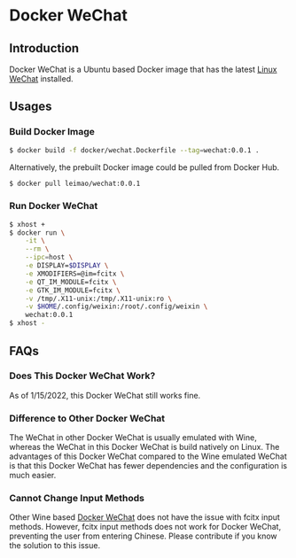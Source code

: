 # Docker WeChat

## Introduction

Docker WeChat is a Ubuntu based Docker image that has the latest [Linux WeChat](https://www.ubuntukylin.com/applications/106-cn.html) installed. 

## Usages

### Build Docker Image

```bash
$ docker build -f docker/wechat.Dockerfile --tag=wechat:0.0.1 .
```

Alternatively, the prebuilt Docker image could be pulled from Docker Hub.

```bash
$ docker pull leimao/wechat:0.0.1
```

### Run Docker WeChat

```bash
$ xhost +
$ docker run \
    -it \
    --rm \
    --ipc=host \
    -e DISPLAY=$DISPLAY \
    -e XMODIFIERS=@im=fcitx \
    -e QT_IM_MODULE=fcitx \
    -e GTK_IM_MODULE=fcitx \
    -v /tmp/.X11-unix:/tmp/.X11-unix:ro \
    -v $HOME/.config/weixin:/root/.config/weixin \
    wechat:0.0.1
$ xhost -
```

## FAQs

### Does This Docker WeChat Work?

As of 1/15/2022, this Docker WeChat still works fine.

### Difference to Other Docker WeChat

The WeChat in other Docker WeChat is usually emulated with Wine, whereas the WeChat in this Docker WeChat is build natively on Linux. The advantages of this Docker WeChat compared to the Wine emulated WeChat is that this Docker WeChat has fewer dependencies and the configuration is much easier.

### Cannot Change Input Methods

Other Wine based [Docker WeChat](https://hub.docker.com/r/bestwu/wechat/) does not have the issue with fcitx input methods. However, fcitx input methods does not work for Docker WeChat, preventing the user from entering Chinese. Please contribute if you know the solution to this issue.
